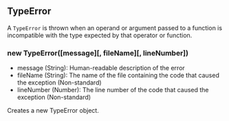## TypeError

A `TypeError` is thrown when an operand or argument passed to a function is incompatible with the type expected by that operator or function.


### new TypeError([message][, fileName][, lineNumber])
- message (String): Human-readable description of the error
- fileName (String): The name of the file containing the code that caused the exception (Non-standard)
- lineNumber (Number): The line number of the code that caused the exception (Non-standard)

Creates a new TypeError object.
